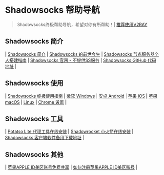 # Shadowsocks 帮助导航

> Shadowsocks终极帮助导航，希望对你有所帮助！| [推荐使用V2RAY](https://v2server.github.io/) 

## Shadowsocks 简介 ##

| [Shadowsocks 简介](https://shadowsockshelp.github.io/Shadowsocks/whats-shadowsocks.html) | [Shadowsocks 的前世今生](https://shadowsockshelp.github.io/Shadowsocks/Shadowsocks-wiki.html) | [Shadowsocks 节点服务器个人搭建指南](https://shadowsockshelp.github.io/Shadowsocks/Shadowsocks-server.html) | [Shadowsocks 官网 - 不提供SS服务](https://shadowsocks.org/) | [Shadowsocks GitHub 代码地址](https://github.com/shadowsocks) | 

## Shadowsocks 使用 ##

| [Shadowsocks 终极使用指南](https://shadowsockshelp.github.io/Shadowsocks/) | [微软 Windows](https://shadowsockshelp.github.io/Shadowsocks/windows.html) | [ 安卓 Android](https://shadowsockshelp.github.io/Shadowsocks/Android.html) | [苹果 iOS](https://shadowsockshelp.github.io/Shadowsocks/ios.html) | [ 苹果 macOS](https://shadowsocks-help.github.io/Shadowsocks/mac.html) | [Linux](https://shadowsockshelp.github.io/Shadowsocks/linux.html) | [Chrome 设置](https://shadowsockshelp.github.io/Shadowsocks/Chrome.html) | 

## Shadowsocks 工具 ##

| [Potatso Lite 代理工具在线安装](https://shadowsockshelp.github.io/Potatso-Lite) | [Shadowrocket 小火箭在线安装](https://shadowsockshelp.github.io/ios) | [Shadowsocks 客户端软件备用下载地址](https://shadowsockshelp.github.io/Shadowsocks/download.html) | 

## Shadowsocks 其他 ##

| [苹果APPLE ID美区账号免费共享](https://shadowsockshelp.github.io/Shadowsocks/appleid.html) | [如何注册苹果APPLE ID美区账号](https://shadowsockshelp.github.io/Shadowsocks/apple-id.html) | 
